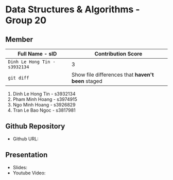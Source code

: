 # Data Structures & Algorithms - Group 20
## Member
| Full Name - sID | Contribution Score |
| --- | --- |
| `Dinh Le Hong Tin - s3932134` | 3 |
| `git diff` | Show file differences that **haven't been** staged |
1. Dinh Le Hong Tin - s3932134
2. Pham Minh Hoang - s3974915
3. Ngo Minh Hoang - s3926829
4. Tran Le Bao Ngoc - s3817981
## Github Repository
- Github URL: 
## Presentation
- Slides: 
- Youtube Video: 
